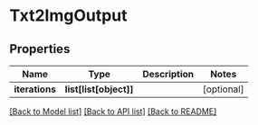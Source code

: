 # Txt2ImgOutput

## Properties
Name | Type | Description | Notes
------------ | ------------- | ------------- | -------------
**iterations** | **list[list[object]]** |  | [optional] 

[[Back to Model list]](../README.md#documentation-for-models) [[Back to API list]](../README.md#documentation-for-api-endpoints) [[Back to README]](../README.md)


